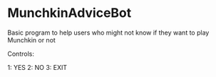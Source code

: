 MunchkinAdviceBot
=================

Basic program to help users who might not know if they want to play Munchkin or not

Controls:

1: YES
2: NO
3: EXIT
